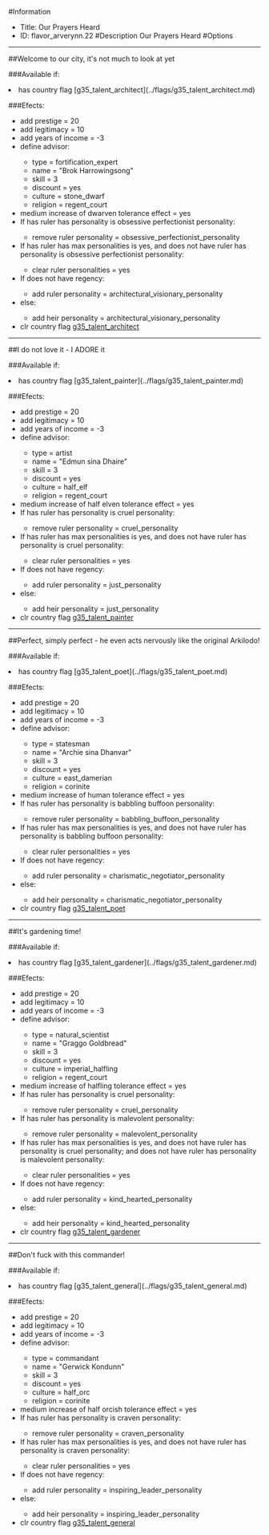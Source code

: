 #Information
 - Title: Our Prayers Heard
 - ID: flavor_arverynn.22
#Description
Our Prayers Heard
#Options

___
##Welcome to our city, it's not much to look at yet

###Available if:
<li>has country flag [g35_talent_architect](../flags/g35_talent_architect.md)</li>

###Efects:<ul><li>add prestige = 20</li><li>add legitimacy = 10</li><li>add years of income = -3</li><li>define advisor:</li><ul><li>type = fortification_expert</li><li>name = "Brok Harrowingsong"</li><li>skill = 3</li><li>discount = yes</li><li>culture = stone_dwarf</li><li>religion = regent_court</li></ul><li>medium increase of dwarven tolerance effect = yes</li><li>If has ruler has personality is obsessive perfectionist personality:</li><ul><li>remove ruler personality = obsessive_perfectionist_personality</li></ul><li>If has ruler has max personalities is yes, and does not have ruler has personality is obsessive perfectionist personality:</li><ul><li>clear ruler personalities = yes</li></ul><li>If does not have regency:</li><ul><li>add ruler personality = architectural_visionary_personality</li></ul><li>else:</li><ul><li>add heir personality = architectural_visionary_personality</li></ul><li>clr country flag [g35_talent_architect](../flags/g35_talent_architect.md)</li></ul>

___
##I do not love it - I ADORE it

###Available if:
<li>has country flag [g35_talent_painter](../flags/g35_talent_painter.md)</li>

###Efects:<ul><li>add prestige = 20</li><li>add legitimacy = 10</li><li>add years of income = -3</li><li>define advisor:</li><ul><li>type = artist</li><li>name = "Edmun sina Dhaire"</li><li>skill = 3</li><li>discount = yes</li><li>culture = half_elf</li><li>religion = regent_court</li></ul><li>medium increase of half elven tolerance effect = yes</li><li>If has ruler has personality is cruel personality:</li><ul><li>remove ruler personality = cruel_personality</li></ul><li>If has ruler has max personalities is yes, and does not have ruler has personality is cruel personality:</li><ul><li>clear ruler personalities = yes</li></ul><li>If does not have regency:</li><ul><li>add ruler personality = just_personality</li></ul><li>else:</li><ul><li>add heir personality = just_personality</li></ul><li>clr country flag [g35_talent_painter](../flags/g35_talent_painter.md)</li></ul>

___
##Perfect, simply perfect - he even acts nervously like the original Arkilodo!

###Available if:
<li>has country flag [g35_talent_poet](../flags/g35_talent_poet.md)</li>

###Efects:<ul><li>add prestige = 20</li><li>add legitimacy = 10</li><li>add years of income = -3</li><li>define advisor:</li><ul><li>type = statesman</li><li>name = "Archie sina Dhanvar"</li><li>skill = 3</li><li>discount = yes</li><li>culture = east_damerian</li><li>religion = corinite</li></ul><li>medium increase of human tolerance effect = yes</li><li>If has ruler has personality is babbling buffoon personality:</li><ul><li>remove ruler personality = babbling_buffoon_personality</li></ul><li>If has ruler has max personalities is yes, and does not have ruler has personality is babbling buffoon personality:</li><ul><li>clear ruler personalities = yes</li></ul><li>If does not have regency:</li><ul><li>add ruler personality = charismatic_negotiator_personality</li></ul><li>else:</li><ul><li>add heir personality = charismatic_negotiator_personality</li></ul><li>clr country flag [g35_talent_poet](../flags/g35_talent_poet.md)</li></ul>

___
##It's gardening time!

###Available if:
<li>has country flag [g35_talent_gardener](../flags/g35_talent_gardener.md)</li>

###Efects:<ul><li>add prestige = 20</li><li>add legitimacy = 10</li><li>add years of income = -3</li><li>define advisor:</li><ul><li>type = natural_scientist</li><li>name = "Graggo Goldbread"</li><li>skill = 3</li><li>discount = yes</li><li>culture = imperial_halfling</li><li>religion = regent_court</li></ul><li>medium increase of halfling tolerance effect = yes</li><li>If has ruler has personality is cruel personality:</li><ul><li>remove ruler personality = cruel_personality</li></ul><li>If has ruler has personality is malevolent personality:</li><ul><li>remove ruler personality = malevolent_personality</li></ul><li>If has ruler has max personalities is yes, and does not have ruler has personality is cruel personality; and does not have ruler has personality is malevolent personality:</li><ul><li>clear ruler personalities = yes</li></ul><li>If does not have regency:</li><ul><li>add ruler personality = kind_hearted_personality</li></ul><li>else:</li><ul><li>add heir personality = kind_hearted_personality</li></ul><li>clr country flag [g35_talent_gardener](../flags/g35_talent_gardener.md)</li></ul>

___
##Don't fuck with this commander!

###Available if:
<li>has country flag [g35_talent_general](../flags/g35_talent_general.md)</li>

###Efects:<ul><li>add prestige = 20</li><li>add legitimacy = 10</li><li>add years of income = -3</li><li>define advisor:</li><ul><li>type = commandant</li><li>name = "Gerwick Kondunn"</li><li>skill = 3</li><li>discount = yes</li><li>culture = half_orc</li><li>religion = corinite</li></ul><li>medium increase of half orcish tolerance effect = yes</li><li>If has ruler has personality is craven personality:</li><ul><li>remove ruler personality = craven_personality</li></ul><li>If has ruler has max personalities is yes, and does not have ruler has personality is craven personality:</li><ul><li>clear ruler personalities = yes</li></ul><li>If does not have regency:</li><ul><li>add ruler personality = inspiring_leader_personality</li></ul><li>else:</li><ul><li>add heir personality = inspiring_leader_personality</li></ul><li>clr country flag [g35_talent_general](../flags/g35_talent_general.md)</li></ul>
